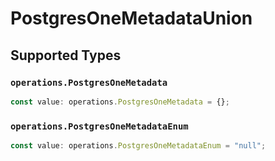 # PostgresOneMetadataUnion


## Supported Types

### `operations.PostgresOneMetadata`

```typescript
const value: operations.PostgresOneMetadata = {};
```

### `operations.PostgresOneMetadataEnum`

```typescript
const value: operations.PostgresOneMetadataEnum = "null";
```

